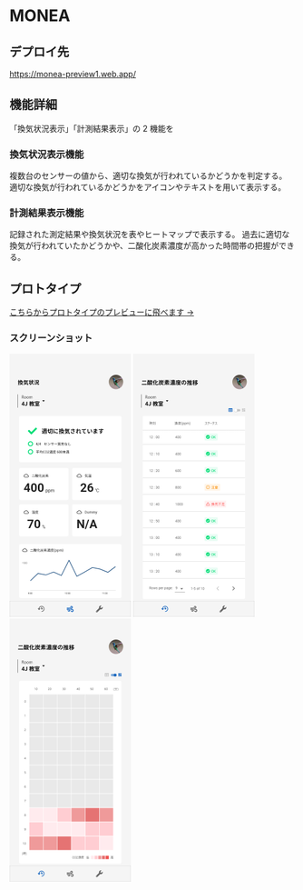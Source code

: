 # MONEA

## デプロイ先

https://monea-preview1.web.app/

## 機能詳細

「換気状況表示」「計測結果表示」の 2 機能を

### 換気状況表示機能

複数台のセンサーの値から、適切な換気が行われているかどうかを判定する。  
適切な換気が行われているかどうかをアイコンやテキストを用いて表示する。

### 計測結果表示機能

記録された測定結果や換気状況を表やヒートマップで表示する。
過去に適切な換気が行われていたかどうかや、二酸化炭素濃度が高かった時間帯の把握ができる。

## プロトタイプ

[こちらからプロトタイプのプレビューに飛べます →](https://xd.adobe.com/view/ce2010f8-0322-4eba-a73f-2e6f13874972-9b73/)

### スクリーンショット

<img src="https://github.com/datt16/MONEA/blob/Images/docs/Images/prototypes/2021-10-03%20(2).png" alt="ホーム画面" style="zoom:50%;"/>

<img src="https://github.com/datt16/MONEA/blob/Images/docs/Images/prototypes/2021-10-03%20(5).png" alt="テーブル表示" style="zoom:50%">

<img src="https://github.com/datt16/MONEA/blob/Images/docs/Images/prototypes/2021-10-03%20(4).png" alt="ヒートマップ表示" style="zoom:50%">
